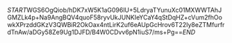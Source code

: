 $START$WGS6OgQiob/hDK7xW5K1aG096lU+5LdryaTYunuXc01MXWWTAhJGMZLk4p+Na9AngBQV4quoF58ryvUkJUNKIeYCaY4qStDqHZ+cVum2fhOowkXPrzddGKzV3QWBiR2OkOax4ntLirK2uf6eAUpGcHrov6T22Iy8eZTMfurfrdTnAw/aDGy58Ze9Ug1DJFD/B4W0CDvv6pN1iuS7/ms+Pg==$END$